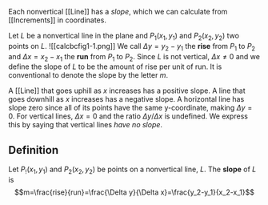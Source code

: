 Each nonvertical [[Line]] has a *slope*, which we can calculate from [[Increments]] in coordinates.

Let $L$ be a nonvertical line in the plane and $P_1(x_1,y_1)$ and $P_2(x_2,y_2)$ two points on $L$.
![[calcbcfig1-1.png]]
We call $\Delta y=y_2-y_1$ the **rise** from $P_1$ to $P_2$ and $\Delta x=x_2-x_1$ the **run** from $P_1$ to $P_2$. Since $L$ is not vertical, $\Delta x\ne0$ and we define the slope of $L$ to be the amount of rise per unit of run. It is conventional to denote the slope by the letter $m$.

A [[Line]] that goes uphill as $x$ increases has a positive slope. A line that goes downhill as $x$ increases has a negative slope. A horizontal line has slope zero since all of its points have the same y-coordinate, making $\Delta y=0$. For vertical lines, $\Delta x=0$ and the ratio $\Delta y/\Delta x$ is undefined. We express this by saying that vertical lines *have no slope*.
## Definition
Let $P_!(x_1, y_1)$ and $P_2(x_2,y_2)$ be points on a nonvertical line, $L$. The **slope** of $L$ is
$$m=\frac{rise}{run}=\frac{\Delta y}{\Delta x}=\frac{y_2-y_1}{x_2-x_1}$$
